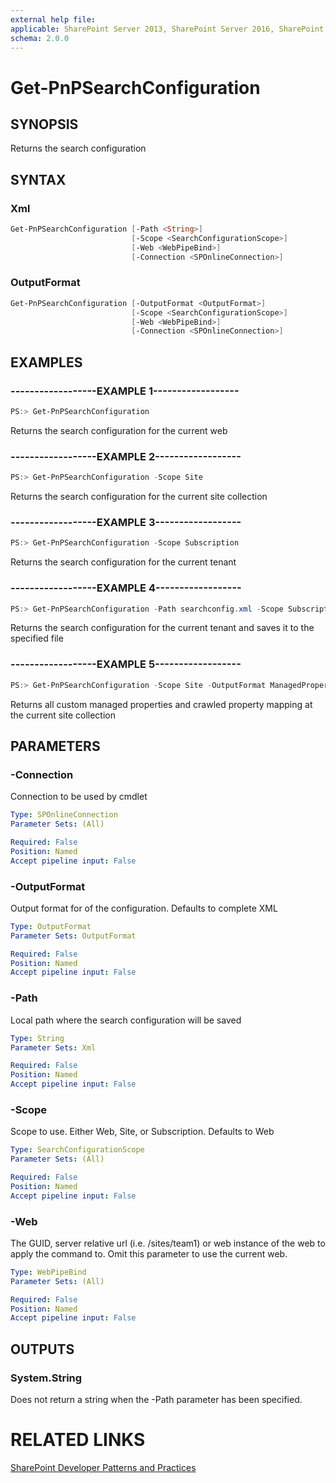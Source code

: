 ```yaml
---
external help file:
applicable: SharePoint Server 2013, SharePoint Server 2016, SharePoint Online
schema: 2.0.0
---
```

# Get-PnPSearchConfiguration

## SYNOPSIS
Returns the search configuration

## SYNTAX 

### Xml
```powershell
Get-PnPSearchConfiguration [-Path <String>]
                           [-Scope <SearchConfigurationScope>]
                           [-Web <WebPipeBind>]
                           [-Connection <SPOnlineConnection>]
```

### OutputFormat
```powershell
Get-PnPSearchConfiguration [-OutputFormat <OutputFormat>]
                           [-Scope <SearchConfigurationScope>]
                           [-Web <WebPipeBind>]
                           [-Connection <SPOnlineConnection>]
```

## EXAMPLES

### ------------------EXAMPLE 1------------------
```powershell
PS:> Get-PnPSearchConfiguration
```

Returns the search configuration for the current web

### ------------------EXAMPLE 2------------------
```powershell
PS:> Get-PnPSearchConfiguration -Scope Site
```

Returns the search configuration for the current site collection

### ------------------EXAMPLE 3------------------
```powershell
PS:> Get-PnPSearchConfiguration -Scope Subscription
```

Returns the search configuration for the current tenant

### ------------------EXAMPLE 4------------------
```powershell
PS:> Get-PnPSearchConfiguration -Path searchconfig.xml -Scope Subscription
```

Returns the search configuration for the current tenant and saves it to the specified file

### ------------------EXAMPLE 5------------------
```powershell
PS:> Get-PnPSearchConfiguration -Scope Site -OutputFormat ManagedPropertyMappings
```

Returns all custom managed properties and crawled property mapping at the current site collection

## PARAMETERS

### -Connection
Connection to be used by cmdlet

```yaml
Type: SPOnlineConnection
Parameter Sets: (All)

Required: False
Position: Named
Accept pipeline input: False
```

### -OutputFormat
Output format for of the configuration. Defaults to complete XML

```yaml
Type: OutputFormat
Parameter Sets: OutputFormat

Required: False
Position: Named
Accept pipeline input: False
```

### -Path
Local path where the search configuration will be saved

```yaml
Type: String
Parameter Sets: Xml

Required: False
Position: Named
Accept pipeline input: False
```

### -Scope
Scope to use. Either Web, Site, or Subscription. Defaults to Web

```yaml
Type: SearchConfigurationScope
Parameter Sets: (All)

Required: False
Position: Named
Accept pipeline input: False
```

### -Web
The GUID, server relative url (i.e. /sites/team1) or web instance of the web to apply the command to. Omit this parameter to use the current web.

```yaml
Type: WebPipeBind
Parameter Sets: (All)

Required: False
Position: Named
Accept pipeline input: False
```

## OUTPUTS

### System.String

Does not return a string when the -Path parameter has been specified.

# RELATED LINKS

[SharePoint Developer Patterns and Practices](http://aka.ms/sppnp)